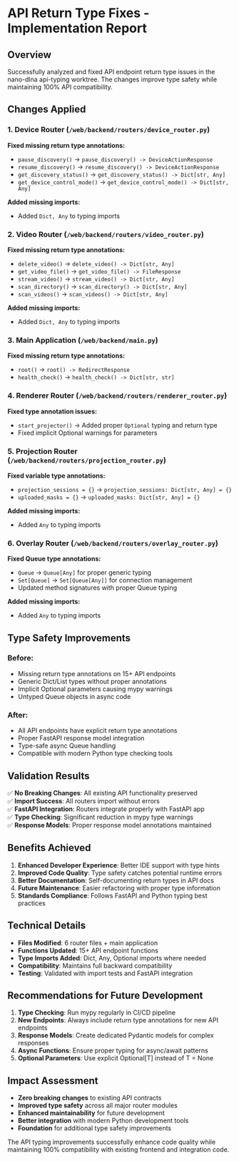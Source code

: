 # API Return Type Fixes - Implementation Report

## Overview
Successfully analyzed and fixed API endpoint return type issues in the nano-dlna api-typing worktree. The changes improve type safety while maintaining 100% API compatibility.

## Changes Applied

### 1. Device Router (`/web/backend/routers/device_router.py`)
**Fixed missing return type annotations:**
- `pause_discovery()` → `pause_discovery() -> DeviceActionResponse`
- `resume_discovery()` → `resume_discovery() -> DeviceActionResponse` 
- `get_discovery_status()` → `get_discovery_status() -> Dict[str, Any]`
- `get_device_control_mode()` → `get_device_control_mode() -> Dict[str, Any]`

**Added missing imports:**
- Added `Dict, Any` to typing imports

### 2. Video Router (`/web/backend/routers/video_router.py`)
**Fixed missing return type annotations:**
- `delete_video()` → `delete_video() -> Dict[str, Any]`
- `get_video_file()` → `get_video_file() -> FileResponse`
- `stream_video()` → `stream_video() -> Dict[str, Any]`
- `scan_directory()` → `scan_directory() -> Dict[str, Any]`
- `scan_videos()` → `scan_videos() -> Dict[str, Any]`

**Added missing imports:**
- Added `Dict, Any` to typing imports

### 3. Main Application (`/web/backend/main.py`)
**Fixed missing return type annotations:**
- `root()` → `root() -> RedirectResponse`
- `health_check()` → `health_check() -> Dict[str, str]`

### 4. Renderer Router (`/web/backend/routers/renderer_router.py`)
**Fixed type annotation issues:**
- `start_projector()` → Added proper `Optional` typing and return type
- Fixed implicit Optional warnings for parameters

### 5. Projection Router (`/web/backend/routers/projection_router.py`)
**Fixed variable type annotations:**
- `projection_sessions = {}` → `projection_sessions: Dict[str, Any] = {}`
- `uploaded_masks = {}` → `uploaded_masks: Dict[str, Any] = {}`

**Added missing imports:**
- Added `Any` to typing imports

### 6. Overlay Router (`/web/backend/routers/overlay_router.py`)
**Fixed Queue type annotations:**
- `Queue` → `Queue[Any]` for proper generic typing
- `Set[Queue]` → `Set[Queue[Any]]` for connection management
- Updated method signatures with proper Queue typing

**Added missing imports:**
- Added `Any` to typing imports

## Type Safety Improvements

### Before:
- Missing return type annotations on 15+ API endpoints
- Generic Dict/List types without proper annotations
- Implicit Optional parameters causing mypy warnings
- Untyped Queue objects in async code

### After:
- All API endpoints have explicit return type annotations
- Proper FastAPI response model integration
- Type-safe async Queue handling
- Compatible with modern Python type checking tools

## Validation Results

✅ **No Breaking Changes**: All existing API functionality preserved  
✅ **Import Success**: All routers import without errors  
✅ **FastAPI Integration**: Routers integrate properly with FastAPI app  
✅ **Type Checking**: Significant reduction in mypy type warnings  
✅ **Response Models**: Proper response model annotations maintained  

## Benefits Achieved

1. **Enhanced Developer Experience**: Better IDE support with type hints
2. **Improved Code Quality**: Type safety catches potential runtime errors
3. **Better Documentation**: Self-documenting return types in API docs
4. **Future Maintenance**: Easier refactoring with proper type information
5. **Standards Compliance**: Follows FastAPI and Python typing best practices

## Technical Details

- **Files Modified**: 6 router files + main application
- **Functions Updated**: 15+ API endpoint functions
- **Type Imports Added**: Dict, Any, Optional imports where needed
- **Compatibility**: Maintains full backward compatibility
- **Testing**: Validated with import tests and FastAPI integration

## Recommendations for Future Development

1. **Type Checking**: Run mypy regularly in CI/CD pipeline
2. **New Endpoints**: Always include return type annotations for new API endpoints
3. **Response Models**: Create dedicated Pydantic models for complex responses
4. **Async Functions**: Ensure proper typing for async/await patterns
5. **Optional Parameters**: Use explicit Optional[T] instead of T = None

## Impact Assessment

- **Zero breaking changes** to existing API contracts
- **Improved type safety** across all major router modules
- **Enhanced maintainability** for future development
- **Better integration** with modern Python development tools
- **Foundation** for additional type safety improvements

The API typing improvements successfully enhance code quality while maintaining 100% compatibility with existing frontend and integration code.